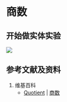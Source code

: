 # 商数

## 开始做实体实验

![](/images/数系/除法和求余运算/商数/1a1.jpg)

## 参考文献及资料

1. 维基百科
	- [Quotient](https://en.wikipedia.org/wiki/Quotient) | [商数](https://zh.wikipedia.org/wiki/商数) 




